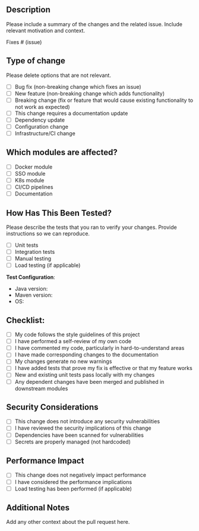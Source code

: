 ## Description

Please include a summary of the changes and the related issue. Include relevant motivation and context.

Fixes # (issue)

## Type of change

Please delete options that are not relevant.

- [ ] Bug fix (non-breaking change which fixes an issue)
- [ ] New feature (non-breaking change which adds functionality)
- [ ] Breaking change (fix or feature that would cause existing functionality to not work as expected)
- [ ] This change requires a documentation update
- [ ] Dependency update
- [ ] Configuration change
- [ ] Infrastructure/CI change

## Which modules are affected?

- [ ] Docker module
- [ ] SSO module
- [ ] K8s module
- [ ] CI/CD pipelines
- [ ] Documentation

## How Has This Been Tested?

Please describe the tests that you ran to verify your changes. Provide instructions so we can reproduce.

- [ ] Unit tests
- [ ] Integration tests
- [ ] Manual testing
- [ ] Load testing (if applicable)

**Test Configuration**:
* Java version:
* Maven version:
* OS:

## Checklist:

- [ ] My code follows the style guidelines of this project
- [ ] I have performed a self-review of my own code
- [ ] I have commented my code, particularly in hard-to-understand areas
- [ ] I have made corresponding changes to the documentation
- [ ] My changes generate no new warnings
- [ ] I have added tests that prove my fix is effective or that my feature works
- [ ] New and existing unit tests pass locally with my changes
- [ ] Any dependent changes have been merged and published in downstream modules

## Security Considerations

- [ ] This change does not introduce any security vulnerabilities
- [ ] I have reviewed the security implications of this change
- [ ] Dependencies have been scanned for vulnerabilities
- [ ] Secrets are properly managed (not hardcoded)

## Performance Impact

- [ ] This change does not negatively impact performance
- [ ] I have considered the performance implications
- [ ] Load testing has been performed (if applicable)

## Additional Notes

Add any other context about the pull request here.